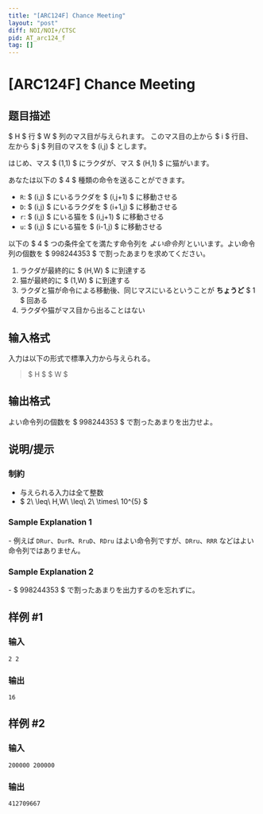 ```yaml
---
title: "[ARC124F] Chance Meeting"
layout: "post"
diff: NOI/NOI+/CTSC
pid: AT_arc124_f
tag: []
---
```


# [ARC124F] Chance Meeting

## 题目描述

[problemUrl]: https://atcoder.jp/contests/arc124/tasks/arc124_f

$ H $ 行 $ W $ 列のマス目が与えられます。 このマス目の上から $ i $ 行目、左から $ j $ 列目のマスを $ (i,j) $ とします。

はじめ、マス $ (1,1) $ にラクダが、マス $ (H,1) $ に猫がいます。

あなたは以下の $ 4 $ 種類の命令を送ることができます。

- `R`: $ (i,j) $ にいるラクダを $ (i,j+1) $ に移動させる
- `D`: $ (i,j) $ にいるラクダを $ (i+1,j) $ に移動させる
- `r`: $ (i,j) $ にいる猫を $ (i,j+1) $ に移動させる
- `u`: $ (i,j) $ にいる猫を $ (i-1,j) $ に移動させる

以下の $ 4 $ つの条件全てを満たす命令列を *よい命令列* といいます。よい命令列の個数を $ 998244353 $ で割ったあまりを求めてください。

1. ラクダが最終的に $ (H,W) $ に到達する
2. 猫が最終的に $ (1,W) $ に到達する
3. ラクダと猫が命令による移動後、同じマスにいるということが **ちょうど** $ 1 $ 回ある
4. ラクダや猫がマス目から出ることはない

## 输入格式

入力は以下の形式で標準入力から与えられる。

> $ H $ $ W $

## 输出格式

よい命令列の個数を $ 998244353 $ で割ったあまりを出力せよ。

## 说明/提示

### 制約

- 与えられる入力は全て整数
- $ 2\ \leq\ H,W\ \leq\ 2\ \times\ 10^{5} $

### Sample Explanation 1

\- 例えば `DRur`、`DurR`、`RruD`、`RDru` はよい命令列ですが、`DRru`、`RRR` などはよい命令列ではありません。

### Sample Explanation 2

\- $ 998244353 $ で割ったあまりを出力するのを忘れずに。

## 样例 #1

### 输入

```
2 2
```

### 输出

```
16
```

## 样例 #2

### 输入

```
200000 200000
```

### 输出

```
412709667
```

